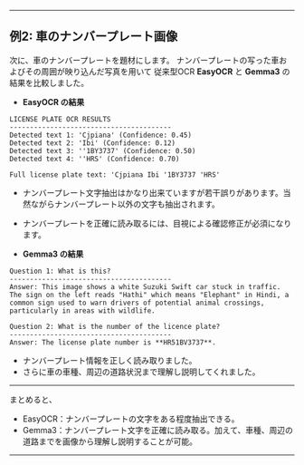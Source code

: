 

---

## 例2: 車のナンバープレート画像

次に、車のナンバープレートを題材にします。
ナンバープレートの写った車およびその周囲が映り込んだ写真を用いて
従来型OCR **EasyOCR** と **Gemma3** の結果を比較しました。

* **EasyOCR の結果**

```
LICENSE PLATE OCR RESULTS
----------------------------------------
Detected text 1: 'Cjpiana' (Confidence: 0.45)
Detected text 2: 'Ibi' (Confidence: 0.12)
Detected text 3: ''1BY3737' (Confidence: 0.50)
Detected text 4: ''HRS' (Confidence: 0.70)

Full license plate text: 'Cjpiana Ibi '1BY3737 'HRS'
```
* ナンバープレート文字抽出はかなり出来ていますが若干誤りがあります。当然ながらナンバープレート以外の文字も抽出されます。
* ナンバープレートを正確に読み取るには、目視による確認修正が必須になります。

* **Gemma3 の結果**

```
Question 1: What is this?
----------------------------------------
Answer: This image shows a white Suzuki Swift car stuck in traffic. The sign on the left reads "Hathi" which means "Elephant" in Hindi, a common sign used to warn drivers of potential animal crossings, particularly in areas with wildlife.

Question 2: What is the number of the licence plate?
----------------------------------------
Answer: The license plate number is **HR51BV3737**.
```

* ナンバープレート情報を正しく読み取りました。
* さらに車の車種、周辺の道路状況まで理解し説明してくれました。

---

まとめると、

* EasyOCR：ナンバープレートの文字をある程度抽出できる。
* Gemma3：ナンバープレート文字を正確に読み取る。加えて、車種、周辺の道路までを画像から理解し説明することが可能。



---

